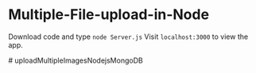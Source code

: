 Multiple-File-upload-in-Node
===================

Download code and type 
```node Server.js``` 
Visit ```localhost:3000``` to view the app.



#   u p l o a d M u l t i p l e I m a g e s N o d e j s M o n g o D B  
 